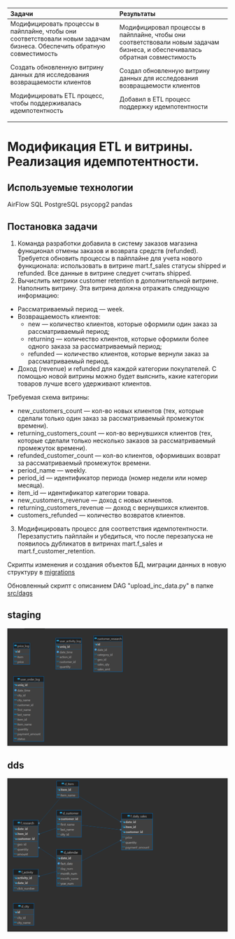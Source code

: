 | Задачи                                                                                                                                                                                                                                                                                                                                                                                                                                                                                                          | Результаты                                                                                                                                                                                                                                                                                                                                                                                                                                                                        |
| :-------------------------------------------------------------------------------------------------------------------------------------------------------------------------------------------------------------------------------------------------------------------------------------------------------------------------------------------------------------------------------------------------------------------------------------------------------------------------------------------------------------------- | :------------------------------------------------------------------------------------------------------------------------------------------------------------------------------------------------------------------------------------------------------------------------------------------------------------------------------------------------------------------------------------------------------------------------------------------------------------------------------------------ |
| Модифицировать процессы в пайплайне, чтобы они соответствовали новым задачам бизнеса. Обеспечить обратную совместимость<P><P> Создать обновленную витрину данных для исследования возвращаемости клиентов <P><P> Модифицировать ETL процесс, чтобы поддерживалась идемпотентность | Модифицировал процессы в пайплайне, чтобы они соответствовали новым задачам бизнеса, и обеспечивалась обратная совместимость<P><P> Создал обновленную витрину данных для исследования возвращаемости клиентов <P><P> Добавил в ETL процесс поддержку идемпотентности |

# Модификация ETL и витрины. Реализация идемпотентности.

## **Используемые технологии**

AirFlow
SQL
PostgreSQL
psycopg2
pandas

## **Постановка задачи**

1. Команда разработки добавила в систему заказов магазина функционал отмены заказов и возврата средств (refunded). Требуется обновить процессы в пайплайне для учета нового функционала: использовать в витрине mart.f_sales статусы shipped и refunded. Все данные в витрине следует считать shipped.
2. Вычислить метрики customer retention в дополнительной витрине.
   Наполнить витрину.
   Эта витрина должна отражать следующую информацию:

* Рассматриваемый период — week.
* Возвращаемость клиентов:
  - new — количество клиентов, которые оформили один заказ за рассматриваемый период;
  - returning — количество клиентов, которые оформили более одного заказа за рассматриваемый период;
  - refunded — количество клиентов, которые вернули заказ за рассматриваемый период.
* Доход (revenue) и refunded для каждой категории покупателей.
  С помощью новой витрины можно будет выяснить, какие категории товаров лучше всего удерживают клиентов.

Требуемая схема витрины:

- new_customers_count — кол-во новых клиентов (тех, которые сделали только один
  заказ за рассматриваемый промежуток времени).
- returning_customers_count — кол-во вернувшихся клиентов (тех,
  которые сделали только несколько заказов за рассматриваемый промежуток времени).
- refunded_customer_count — кол-во клиентов, оформивших возврат за
  рассматриваемый промежуток времени.
- period_name — weekly.
- period_id — идентификатор периода (номер недели или номер месяца).
- item_id — идентификатор категории товара.
- new_customers_revenue — доход с новых клиентов.
- returning_customers_revenue — доход с вернувшихся клиентов.
- customers_refunded — количество возвратов клиентов.

3. Модифицировать процесс для соответствия идемпотентности. Перезапустить пайплайн и убедиться, что после перезапуска не появилось дубликатов в витринах mart.f_sales и mart.f_customer_retention.

Скрипты изменения и создания объектов БД, миграции данных в новую структуру в [migrations](migrations)

Обновленный скрипт с описанием DAG "upload_inc_data.py" в папке [src/dags](src/dags)

## staging

![1730535728161](images/README/1730535728161.png)

## dds

![1730537174185](images/README/1730537174185.png)
